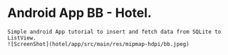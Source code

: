 # Android App BB - Hotel.
    Simple android App tutorial to insert and fetch data from SQLite to ListView.
    ![ScreenShot](hotel/app/src/main/res/mipmap-hdpi/bb.jpeg)
